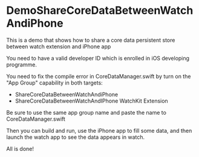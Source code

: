 # DemoShareCoreDataBetweenWatchAndiPhone
This is a demo that shows how to share a core data persistent store between watch extension and iPhone app  

You need to have a valid developer ID which is enrolled in iOS developing programme.

You need to fix the compile error in CoreDataManager.swift by turn on the "App Group" capability in both targets:  

- ShareCoreDataBetweenWatchAndiPhone  
- ShareCoreDataBetweenWatchAndIPhone WatchKit Extension

Be sure to use the same app group name and paste the name to CoreDataManager.swift  

Then you can build and run, use the iPhone app to fill some data, and then launch the watch app to see the data appears in watch.

All is done!
